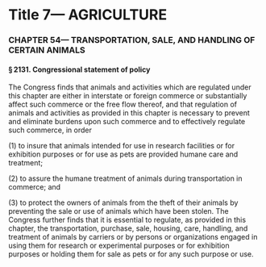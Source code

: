 
# Title 7— AGRICULTURE
### CHAPTER 54— TRANSPORTATION, SALE, AND HANDLING OF CERTAIN ANIMALS
#### § 2131. Congressional statement of policy

The Congress finds that animals and activities which are regulated under this chapter are either in interstate or foreign commerce or substantially affect such commerce or the free flow thereof, and that regulation of animals and activities as provided in this chapter is necessary to prevent and eliminate burdens upon such commerce and to effectively regulate such commerce, in order

(1) to insure that animals intended for use in research facilities or for exhibition purposes or for use as pets are provided humane care and treatment;

(2) to assure the humane treatment of animals during transportation in commerce; and

(3) to protect the owners of animals from the theft of their animals by preventing the sale or use of animals which have been stolen. The Congress further finds that it is essential to regulate, as provided in this chapter, the transportation, purchase, sale, housing, care, handling, and treatment of animals by carriers or by persons or organizations engaged in using them for research or experimental purposes or for exhibition purposes or holding them for sale as pets or for any such purpose or use.
